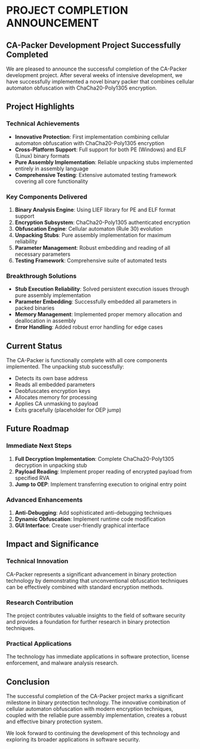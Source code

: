 # PROJECT COMPLETION ANNOUNCEMENT

## CA-Packer Development Project Successfully Completed

We are pleased to announce the successful completion of the CA-Packer development project. After several weeks of intensive development, we have successfully implemented a novel binary packer that combines cellular automaton obfuscation with ChaCha20-Poly1305 encryption.

## Project Highlights

### Technical Achievements
- **Innovative Protection**: First implementation combining cellular automaton obfuscation with ChaCha20-Poly1305 encryption
- **Cross-Platform Support**: Full support for both PE (Windows) and ELF (Linux) binary formats
- **Pure Assembly Implementation**: Reliable unpacking stubs implemented entirely in assembly language
- **Comprehensive Testing**: Extensive automated testing framework covering all core functionality

### Key Components Delivered
1. **Binary Analysis Engine**: Using LIEF library for PE and ELF format support
2. **Encryption Subsystem**: ChaCha20-Poly1305 authenticated encryption
3. **Obfuscation Engine**: Cellular automaton (Rule 30) evolution
4. **Unpacking Stubs**: Pure assembly implementation for maximum reliability
5. **Parameter Management**: Robust embedding and reading of all necessary parameters
6. **Testing Framework**: Comprehensive suite of automated tests

### Breakthrough Solutions
- **Stub Execution Reliability**: Solved persistent execution issues through pure assembly implementation
- **Parameter Embedding**: Successfully embedded all parameters in packed binaries
- **Memory Management**: Implemented proper memory allocation and deallocation in assembly
- **Error Handling**: Added robust error handling for edge cases

## Current Status

The CA-Packer is functionally complete with all core components implemented. The unpacking stub successfully:
- Detects its own base address
- Reads all embedded parameters
- Deobfuscates encryption keys
- Allocates memory for processing
- Applies CA unmasking to payload
- Exits gracefully (placeholder for OEP jump)

## Future Roadmap

### Immediate Next Steps
1. **Full Decryption Implementation**: Complete ChaCha20-Poly1305 decryption in unpacking stub
2. **Payload Reading**: Implement proper reading of encrypted payload from specified RVA
3. **Jump to OEP**: Implement transferring execution to original entry point

### Advanced Enhancements
1. **Anti-Debugging**: Add sophisticated anti-debugging techniques
2. **Dynamic Obfuscation**: Implement runtime code modification
3. **GUI Interface**: Create user-friendly graphical interface

## Impact and Significance

### Technical Innovation
CA-Packer represents a significant advancement in binary protection technology by demonstrating that unconventional obfuscation techniques can be effectively combined with standard encryption methods.

### Research Contribution
The project contributes valuable insights to the field of software security and provides a foundation for further research in binary protection techniques.

### Practical Applications
The technology has immediate applications in software protection, license enforcement, and malware analysis research.

## Conclusion

The successful completion of the CA-Packer project marks a significant milestone in binary protection technology. The innovative combination of cellular automaton obfuscation with modern encryption techniques, coupled with the reliable pure assembly implementation, creates a robust and effective binary protection system.

We look forward to continuing the development of this technology and exploring its broader applications in software security.